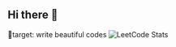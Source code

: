 ## Hi there 👋
🎯target: write beautiful codes
![LeetCode Stats](https://leetcard.jacoblin.cool/bhhxx?theme=light&font=Acme&ext=heatmap&site=cn)
<!--
**bhhxx/bhhxx** is a ✨ _special_ ✨ repository because its `README.md` (this file) appears on your GitHub profile.

Here are some ideas to get you started:

- 🔭 I’m currently working on ...
- 🌱 I’m currently learning ...
- 👯 I’m looking to collaborate on ...
- 🤔 I’m looking for help with ...
- 💬 Ask me about ...
- 📫 How to reach me: ...
- 😄 Pronouns: ...
- ⚡ Fun fact: ...
-->
